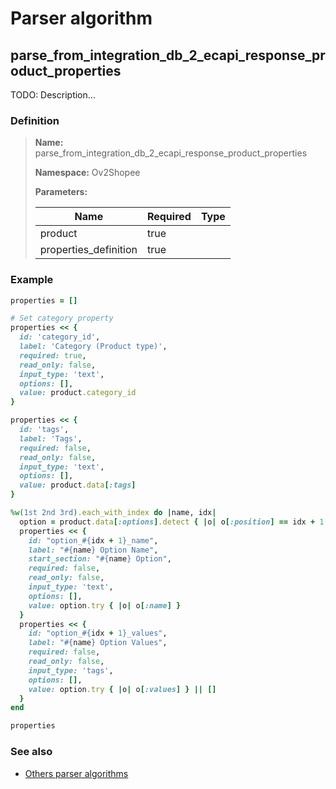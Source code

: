 # Parser algorithm
 
## parse_from_integration_db_2_ecapi_response_product_properties

TODO: Description...
    
### Definition

> **Name:** parse_from_integration_db_2_ecapi_response_product_properties
> 
> **Namespace:** Ov2Shopee
>
> **Parameters:**
> 
> | Name | Required | Type |
> | --- | --- | --- |
> | product | true |  |
> | properties_definition | true |  |

### Example
```ruby
properties = []

# Set category property
properties << {
  id: 'category_id',
  label: 'Category (Product type)',
  required: true,
  read_only: false,
  input_type: 'text',
  options: [],
  value: product.category_id
}

properties << {
  id: 'tags',
  label: 'Tags',
  required: false,
  read_only: false,
  input_type: 'text',
  options: [],
  value: product.data[:tags]
}

%w(1st 2nd 3rd).each_with_index do |name, idx|
  option = product.data[:options].detect { |o| o[:position] == idx + 1 }
  properties << {
    id: "option_#{idx + 1}_name",
    label: "#{name} Option Name",
    start_section: "#{name} Option",
    required: false,
    read_only: false,
    input_type: 'text',
    options: [],
    value: option.try { |o| o[:name] }
  }
  properties << {
    id: "option_#{idx + 1}_values",
    label: "#{name} Option Values",
    required: false,
    read_only: false,
    input_type: 'tags',
    options: [],
    value: option.try { |o| o[:values] } || []
  }
end

properties
```

### See also
* [Others parser algorithms](overview?id=parse_from_integration_db_2_ecapi_response_product_properties)